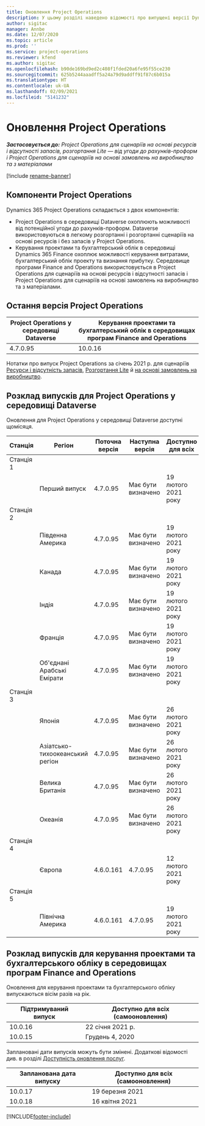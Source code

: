 ```yaml
---
title: Оновлення Project Operations
description: У цьому розділі наведено відомості про випущені версії Dynamics 365 Project Operations.
author: sigitac
manager: Annbe
ms.date: 12/07/2020
ms.topic: article
ms.prod: ''
ms.service: project-operations
ms.reviewer: kfend
ms.author: sigitac
ms.openlocfilehash: b90de169bd9ed2c408f1fded20a6fe95f55ce230
ms.sourcegitcommit: 625b5244aaadff5a24a79d9addff91f87c6b015a
ms.translationtype: HT
ms.contentlocale: uk-UA
ms.lasthandoff: 02/09/2021
ms.locfileid: "5141232"
---
```

# <a name="project-operations-updates"></a>Оновлення Project Operations

_**Застосовується до:** Project Operations для сценаріїв на основі ресурсів і відсутності запасів, розгортання Lite — від угоди до рахунків-проформ і Project Operations для сценаріїв на основі замовлень на виробництво та з матеріалами_

[!include [rename-banner](~/includes/cc-data-platform-banner.md)]

## <a name="project-operations-components"></a>Компоненти Project Operations

Dynamics 365 Project Operations складається з двох компонентів:

- Project Operations в середовищі Dataverse охоплюють можливості від потенційної угоди до рахунків-проформ. Dataverse використовуються в легкому розгортанні і розгортанні сценаріїв на основі ресурсів і без запасів у Project Operations.
- Керування проектами та бухгалтерський облік в середовищі Dynamics 365 Finance охоплює можливості керування витратами, бухгалтерський облік проекту та визнання прибутку. Середовище програми Finance and Operations використовується в Project Operations для сценаріїв на основі ресурсів і відсутності запасів і Project Operations для сценаріїв на основі замовлень на виробництво та з матеріалами.

## <a name="project-operations-latest-version"></a>Остання версія Project Operations

| Project Operations у середовищі Dataverse | Керування проектами та бухгалтерський облік в середовищах програм Finance and Operations |
| --- | --- |
| 4.7.0.95 | 10.0.16 |

Нотатки про випуск Project Operations за січень 2021 р. для сценаріїв [Ресурси і відсутність запасів](whats-new-feb-2021-resource-based.md), [Розгортання Lite](../pro/whats-new/whats-new-feb-2021-lite.md) й [на основі замовлень на виробництво](../prod-pma/whats-new/whats-new-jan-2021-stocked.md).

## <a name="release-schedule-for-project-operations-on-dataverse-environment"></a>Розклад випусків для Project Operations у середовищі Dataverse

Оновлення для Project Operations у середовищі Dataverse доступні щомісяця. 

| Станція   | Регіон        | Поточна версія | Наступна версія | Доступно для всіх |
|-----------|---------------|-----------------|--------------|---------------------|
| Станція 1 |   &nbsp;      |    &nbsp;       | &nbsp;       |      &nbsp;         |
|   &nbsp;  | Перший випуск |  4.7.0.95       | Має бути визначено     | 19 лютого 2021 року           |
| Станція 2 |   &nbsp;      |    &nbsp;       | &nbsp;       |      &nbsp;         |
|   &nbsp;  | Південна Америка |  4.7.0.95       | Має бути визначено     | 19 лютого 2021 року           |
|    &nbsp; | Канада        |  4.7.0.95       | Має бути визначено     | 19 лютого 2021 року           |
|   &nbsp;  | Індія         |  4.7.0.95       | Має бути визначено     | 19 лютого 2021 року           |
|   &nbsp;  | Франція         |  4.7.0.95       | Має бути визначено     | 19 лютого 2021 року           |
|   &nbsp;  | Об'єднані Арабські Емірати         |  4.7.0.95       | Має бути визначено     | 19 лютого 2021 року           |
| Станція 3  |      &nbsp;   |     &nbsp;      |     &nbsp;   |      &nbsp;         |
|   &nbsp;  | Японія         |  4.7.0.95       | Має бути визначено     | 26 лютого 2021 року           |
|   &nbsp;  | Азіатсько-тихоокеанський регіон  |  4.7.0.95       | Має бути визначено     | 26 лютого 2021 року           |
|   &nbsp;  | Велика Британія |  4.7.0.95       | Має бути визначено     | 26 лютого 2021 року           |
|   &nbsp;  | Океанія       |  4.7.0.95       | Має бути визначено     | 26 лютого 2021 року           |
| Станція 4 |     &nbsp;    |     &nbsp;      |     &nbsp;   |      &nbsp;         |
|   &nbsp;  | Європа        |  4.6.0.161       | 4.7.0.95     | 12 лютого 2021 року           |
| Станція 5 |     &nbsp;    |     &nbsp;      |     &nbsp;   |      &nbsp;         |
|   &nbsp;  | Північна Америка |  4.6.0.161       | 4.7.0.95     | 19 лютого 2021 року           |

## <a name="release-schedule-for-project-management-and-accounting-in-the-finance-and-operations-apps-environment"></a>Розклад випусків для керування проектами та бухгалтерського обліку в середовищах програм Finance and Operations

Оновлення для керування проектами та бухгалтерського обліку випускаються вісім разів на рік.

| Підтримуваний випуск | Доступно для всіх (самооновлення) |
| --- | --- |
| 10.0.16 | 22 січня 2021 р. |
| 10.0.15 | Грудень 4, 2020 |


Заплановані дати випусків можуть бути змінені. Додаткові відомості див. в розділі [Доступність оновлення послуг](https://docs.microsoft.com/dynamics365/fin-ops-core/fin-ops/get-started/public-preview-releases?toc=/dynamics365/finance/toc.json).

| Запланована дата випуску | Доступно для всіх (самооновлення) |
| --- | --- |
| 10.0.17 | 19 березня 2021 |
| 10.0.18 | 16 квітня 2021 |


[!INCLUDE[footer-include](../includes/footer-banner.md)]